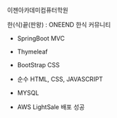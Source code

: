 이젠아카데미컴퓨터학원

한(식)끝(판왕) : ONEEND
한식 커뮤니티

- SpringBoot MVC
- Thymeleaf
- BootStrap CSS
- 순수 HTML, CSS, JAVASCRIPT

- MYSQL
- AWS LightSale 배포 성공
